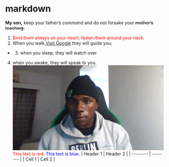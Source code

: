 # markdown
**My son,** keep your father’s *command* and do not forsake your ~~mother’s teaching.~~
1. <span style="color: red;">Bind them always on your heart; fasten them around your neck.</span> 
2. When you walk,[Visit Google](https://www.google.com) they will guide you; 
- 3. when you sleep, they will watch over 
4. when you awake, they will speak to you.
![Alt text](WIN_20221109_05_59_21_Pro.jpg)
<span style="color: red;">This text is red.</span>
<span style="color: blue;">This text is blue.</span>
| Header 1 | Header 2 |
| -------- | -------- |
| Cell 1   | Cell 2   |
